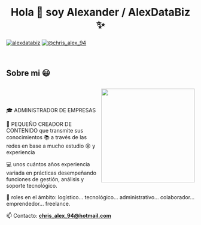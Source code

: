 <h1 align="center">Hola 👋  soy Alexander / AlexDataBiz ✨ </h1> 

<p align="left">
  <a href="https://www.linkedin.com/in/chrisalex94/" target="blank"><img align="center" src="https://img.shields.io/badge/LinkedIn-0077B5?style=for-the-badge&logo=linkedin&logoColor=white" alt="alexdatabiz"/></a>
<a href = "mailto:chris_alex_94@hotmail.com" target="blank"><img align="center" src="https://img.shields.io/badge/Microsoft_Outlook-0078D4?style=for-the-badge&logo=microsoft-outlook&logoColor=white" alt="@chris_alex_94"  /></a>
  </p>
<br>
<h2>Sobre mi 😃</h2>

## <picture> <img align="right" src="https://github.com/7oSkaaa/7oSkaaa/blob/main/Images/Right_Side.gif?raw=true" width = 250px></picture>
<br><br>

<!--Intro start-->

<p align="left">
🎓 ADMINISTRADOR DE EMPRESAS

🎥 PEQUEÑO CREADOR DE CONTENIDO que transmite sus conocimientos 📚 a través de las redes en base a mucho estudio 😵 y experiencia

💻 unos cuántos años experiencia variada en prácticas desempeñando funciones de gestión, análisis y soporte tecnológico.

📝 roles en el ámbito: logístico... tecnológico... administrativo... colaborador... emprendedor... freelance.

📫 Contacto: **chris_alex_94@hotmail.com**
<!--Intro end-->
  </p>
<br>
